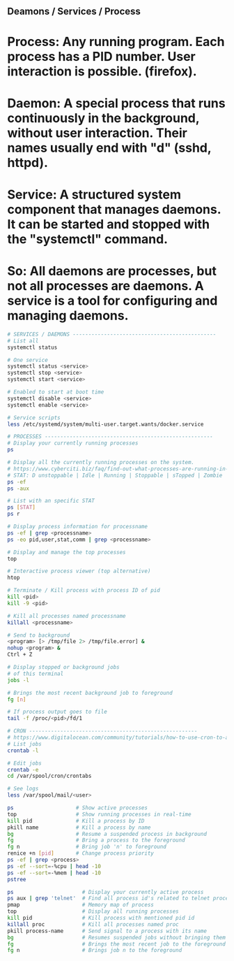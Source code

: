 ## Deamons / Services / Process
# Process: Any running program. Each process has a PID number. User interaction is possible. (firefox).
# Daemon: A special process that runs continuously in the background, without user interaction. Their names usually end with "d" (sshd, httpd).
# Service: A structured system component that manages daemons. It can be started and stopped with the "systemctl" command.
# So: All daemons are processes, but not all processes are daemons. A service is a tool for configuring and managing daemons.

```bash
# SERVICES / DAEMONS ----------------------------------------------
# List all
systemctl status

# One service
systemctl status <service>
systemctl stop <service>
systemctl start <service>

# Enabled to start at boot time
systemctl disable <service>
systemctl enable <service>

# Service scripts
less /etc/systemd/system/multi-user.target.wants/docker.service

# PROCESSES ------------------------------------------------------
# Display your currently running processes
ps

# Display all the currently running processes on the system.
# https://www.cyberciti.biz/faq/find-out-what-processes-are-running-in-the-background-on-linux/
# STAT: D unstoppable | Idle | Running | Stoppable | sTopped | Zombie
ps -ef
ps -aux

# List with an specific STAT
ps [STAT]
ps r

# Display process information for processname
ps -ef | grep <processname>
ps -eo pid,user,stat,comm | grep <processname>

# Display and manage the top processes
top

# Interactive process viewer (top alternative)
htop

# Terminate / Kill process with process ID of pid
kill <pid>
kill -9 <pid>

# Kill all processes named processname
killall <processname>

# Send to background
<program> [> /tmp/file 2> /tmp/file.error] &
nohup <program> &
Ctrl + Z

# Display stopped or background jobs
# of this terminal
jobs -l

# Brings the most recent background job to foreground
fg [n]

# If process output goes to file
tail -f /proc/<pid>/fd/1

# CRON ------------------------------------------------------
# https://www.digitalocean.com/community/tutorials/how-to-use-cron-to-automate-tasks-ubuntu-1804
# List jobs
crontab -l

# Edit jobs
crontab -e
cd /var/spool/cron/crontabs

# See logs
less /var/spool/mail/<user>
```
```bash
ps                    # Show active processes  
top                   # Show running processes in real-time  
kill pid              # Kill a process by ID  
pkill name            # Kill a process by name  
bg                    # Resume a suspended process in background  
fg                    # Bring a process to the foreground  
fg n                  # Bring job 'n' to foreground  
renice +n [pid]       # Change process priority  
ps -ef | grep <process>  
ps -ef --sort=-%cpu | head -10  
ps -ef --sort=-%mem | head -10  
pstree  

ps                      # Display your currently active process
ps aux | grep 'telnet'  # Find all process id's related to telnet process
pmap                    # Memory map of process
top                     # Display all running processes
kill pid                # Kill process with mentioned pid id
killall proc            # Kill all processes named proc
pkill process-name      # Send signal to a process with its name
bg                      # Resumes suspended jobs without bringing them to the foreground
fg                      # Brings the most recent job to the foreground
fg n                    # Brings job n to the foreground
```

